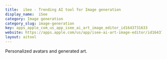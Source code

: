 ```yaml
---
title:  iSee - Trending AI tool for Image generation
display_name:  iSee
category: Image generation
category_slug: image-generation
key: apps_apple_com_us_app_isee_ai_art_image_editor_id1643731633
website: https://apps.apple.com/us/app/isee-ai-art-image-editor/id1643731633
layout: aitool
---
```


Personalized avatars and generated art.
